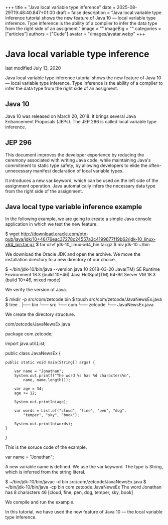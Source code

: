 +++
title = "Java local variable type inference"
date = 2025-08-29T19:48:40.847+01:00
draft = false
description = "Java local variable type inference tutorial shows the new feature of Java 10 — local variable type inference. Type inference is the ability of a compiler to infer the data type from the right side of an assigment."
image = ""
imageBig = ""
categories = ["articles"]
authors = ["Cude"]
avatar = "/images/avatar.webp"
+++

# Java local variable type inference

last modified July 13, 2020 

Java local variable type inference tutorial shows the new feature of Java 10 
— local variable type inference. Type inference is the ability of a compiler
to infer the data type from the right side of an assigment.

## Java 10

Java 10 was released on March 20, 2018. It brings several 
Java Enhancement Proposals (JEPs). The JEP 286 is called local variable
type inference.

## JEP 296

This document improves the developer experience by reducing the ceremony 
associated with writing Java code, while maintaining Java's commitment 
to static type safety, by allowing developers to elide the often-unnecessary 
manifest declaration of local variable types.

It introduces a new var keyword, which can be used on 
the left side of the assignment operation. Java automatically infers
the necessary data type from the right side of the assignment.

## Java local type variable inference example

In the following example, we are going to create a simple Java console
application in which we test the new feature.

$ wget http://download.oracle.com/otn-pub/java/jdk/10+46/76eac37278c24557a3c4199677f19b62/jdk-10_linux-x64_bin.tar.gz
$ tar xzvf jdk-10_linux-x64_bin.tar.gz
$ mv jdk-10 ~/bin

We download the Oracle JDK and open the archive. We move the installation
directory to a new directory of our choice.

$ ~/bin/jdk-10/bin/java --version
java 10 2018-03-20
Java(TM) SE Runtime Environment 18.3 (build 10+46)
Java HotSpot(TM) 64-Bit Server VM 18.3 (build 10+46, mixed mode)

We verify the version of Java.

$ mkdir -p src/com/zetcode bin
$ touch src/com/zetcode/JavaNewsEx.java
$ tree
.
├── bin
└── src
    └── com
        └── zetcode
            └── JavaNewsEx.java

We create the directory structure.

com/zetcode/JavaNewsEx.java
  

package com.zetcode;

import java.util.List;

public class JavaNewsEx {

    public static void main(String[] args) {

        var name = "Jonathan";
        System.out.printf("The word %s has %d characters%n", 
            name, name.length());

        var age = 34;
        age += 12;

        System.out.println(age);

        var words = List.of("cloud", "fine", "pen", "dog",
            "temper", "sky", "book");

        System.out.println(words);
    }
}

This is the soruce code of the example.

var name = "Jonathan";

A new variable name is defined. We use the var keyword. 
The type is String, which is inferred from the string literal.

$ ~/bin/jdk-10/bin/javac -d bin src/com/zetcode/JavaNewsEx.java
$ ~/bin/jdk-10/bin/java -cp bin com.zetcode.JavaNewsEx
The word Jonathan has 8 characters
46
[cloud, fine, pen, dog, temper, sky, book]

We compile and run the example.

In this tutorial, we have used the new feature of Java 10 — the local
variable type inference.